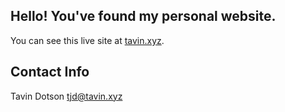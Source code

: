 ## Hello! You've found my personal website.

You can see this live site at [tavin.xyz](https://tavin.xyz).

## Contact Info

Tavin Dotson
[tjd@tavin.xyz](mailto:tjd@tavin.xyz)
